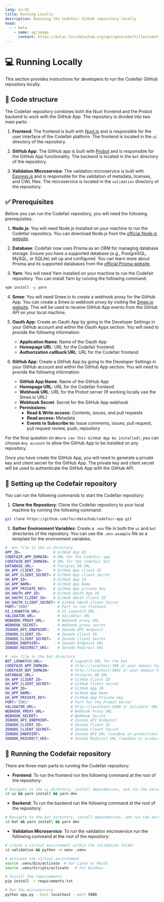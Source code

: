 ```yaml
---
lang: en-US
title: Running Locally
description: Runnning the Codefair GitHub repository locally
head:
  - - meta
    - name: og:image
      content: https://kalai.fairdataihub.org/api/generate?title=Codefair%20Documentation&description=Running%20the%20GitHub%20Repository&app=codefair&org=fairdataihub
---
```


# :computer: Running Locally

This section provides instructions for developers to run the Codefair GitHub repository locally.

## :file_folder: Code structure

The Codefair repository combines both the Nuxt frontend and the Probot backend to work with the GitHub App. The repository is divided into two main parts:

1. **Frontend**: The frontend is built with [Nuxt.js](https://nuxt.com/) and is responsible for the user interface of the Codefair platform. The frontend is located in the `ui` directory of the repository.

2. **GitHub App**: The GitHub app is built with [Probot](https://probot.github.io/docs/README/) and is responsible for the GitHub App functionality. The backend is located in the `bot` directory of the repository.

3. **Validation Microservice**: The validation microservice is built with [Express.js](https://expressjs.com/) and is responsible for the validation of metadata, licenses, and CWL files. The microservice is located in the `validation` directory of the repository.

## :white_check_mark: Prerequisites

Before you can run the Codefair repository, you will need the following prerequisites:

1. **Node.js**: You will need Node.js installed on your machine to run the Codefair repository. You can download Node.js from the [official Node.js website](https://nodejs.org/).

2. **Database**: Codefair now uses Prisma as an ORM for managing database storage. Ensure you have a supported database (e.g., PostgreSQL, MySQL, or SQLite) set up and configured. You can learn more about Prisma and its supported databases from the [official Prisma website](https://www.prisma.io/).

3. **Yarn**: You will need Yarn installed on your machine to run the Codefair repository. You can install Yarn by running the following command:

```bash
npm install -g yarn
```

4. **Smee**: You will need Smee.io to create a webhook proxy for the GitHub App. You can create a Smee.io webhook proxy by visiting the [Smee.io website](https://smee.io/). This will be used to receive GitHub App events from the GitHub API on your local machine.

5. **Oauth App**: Create an Oauth App by going to the Developer Settings in your GitHub account and within the Oauth Apps section. You will need to provide the following information:

   - **Application Name**: Name of the Oauth App
   - **Homepage URL**: URL for the Codefair frontend
   - **Authorization callback URL**: URL for the Codefair frontend

6. **GitHub App**: Create a GitHub App by going to the Developer Settings in your GitHub account and within the GitHub App section. You will need to provide the following information:

   - **GitHub App Name**: Name of the GitHub App
   - **Homepage URL**: URL for the Codefair frontend
   - **Webhook URL**: URL for the Probot server (If working locally use the Smee.io URL)
   - **Webhook Secret**: Secret for the GitHub App webhook
   - **Permissions**:
     - **Read & Write access:** Contents, issues, and pull requests
     - **Read access:** Metadata
     - **Events to Subscribe to:** Issue comments, issues, pull request, pull request review, push, repository

For the final question on `Where can this GitHub App be installed?`, you can choose `Any account` to allow the GitHub App to be installed on any repository.

Once you have create the GitHub App, you will need to generate a private key and client secret for the GitHub App. The private key and client secret will be used to authenticate the GitHub App with the GitHub API.

## :wrench: Setting up the Codefair repository

You can run the following commands to start the Codefair repository:

1. **Clone the Repository**: Clone the Codefair repository to your local machine by running the following command:

```bash
git clone https://github.com/fairdataihub/codefair-app.git
```

2. **Gather Environment Variables**: Create a `.env` file in both the `ui` and `bot` directories of the repository. You can use the `.env.example` file as a template for the environment variables.

```bash
# .env file in the ui directory
APP_ID=               # GitHub App ID
CODEFAIR_APP_DOMAIN=  # URL for the Codefair app
CODEFAIR_BOT_DOMAIN=  # URL for the Codefair bot
DATABASE_URL=         # Postgres DB URL
GH_APP_CLIENT_ID=     # GitHub App client ID
GH_APP_CLIENT_SECRET= # GitHub App client secret
GH_APP_ID=            # GitHub App ID
GH_APP_NAME=          # GitHub App Name
GH_APP_PRIVATE_KEY=   # GitHub App private key
GH_OAUTH_APP_ID=      # GitHub OAuth App ID
GH_OAUTH_CLIENT_ID=   # GitHub OAuth Client ID
GH_OAUTH_CLIENT_SECRET= # GitHub OAuth Client Secret
PORT="3000"             # Port to run frontend
UI_LOGWATCH_URL=        # UI Logwatch URL
VALIDATOR_URL=          # Validator URL
WEBHOOK_PROXY_URL=      # Webhook proxy URL
WEBHOOK_SECRET=         # Webhook proxy secret
ZENODO_API_ENDPOINT=    # Zenodo API endpoint
ZENODO_CLIENT_ID=       # Zenodo Client ID
ZENODO_CLIENT_SECRET=   # Zenodo Client Secret
ZENODO_ENDPOINT=        # Zenodo Endpoint URL
ZENODO_REDIRECT_URI=    # Zenodo Redirect URI
```

```bash
# .env file in the bot directory
BOT_LOGWATCH_URL=             # Logwatch URL for the bot
CODEFAIR_APP_DOMAIN=          # http://localhost:300 or your domain for the frontend
CODEFAIR_BOT_DOMAIN=          # http://localhost:3001 or your domain for the bot
DATABASE_URL=                 # Postgres DB URL
GH_APP_CLIENT_ID=             # GitHub Client ID
GH_APP_CLIENT_SECRET=         # GitHub Client Secret
GH_APP_ID=                    # GitHub App ID
GH_APP_NAME=                  # GitHub App Name
GH_APP_PRIVATE_KEY=           # GitHub App Private key
PORT="3001"                   # Port for the Probot Server
VALIDATOR_URL=                # http://localhost:5000 or Validator URL
WEBHOOK_PROXY_URL=            # Webhook Proxy URL
WEBHOOK_SECRET=               # WebHook Secret
ZENODO_API_ENDPOINT=          # Zenodo API Endpoint
ZENODO_CLIENT_ID=             # Zenodo Client ID
ZENODO_CLIENT_SECRET=         # Zenodo Client Secret
ZENODO_ENDPOINT=              # Zenodo API URL (sandbox or production)
ZENODO_REDIRECT_URI=          # Zenodo Redirect URL (sandbox or production)
```

## :running: Running the Codefair repository

There are three main parts to running the Codefair repository:

- **Frontend**: To run the frontend run the following command at the root of the repository:

```bash
# Navigate to the ui directory, install dependencies, and run the server
cd ui && yarn install && yarn dev
```

- **Backend**: To run the backend run the following command at the root of the repository:

```bash
# Navigate to the bot directory, install dependencies, and run the server
cd bot && yarn install && yarn dev
```

- **Validation Microservice**: To run the validation microservice run the following command at the root of the repository:

```bash
# Create a virtual environment within the validation folder
cd validation && python -m venv .venv

# Activate the virtual environment
source .venv/bin/activate  # For Linux or MacOS
source .venv/Scripts/activate   # For Windows

# Install the requirements
pip install -r requirements.txt

# Run the microservice
python app.py --host localhost --port 5000
```
